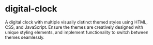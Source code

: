 # digital-clock
A digital clock with multiple visually distinct themed styles using HTML, CSS, and JavaScript. Ensure the themes are creatively designed with unique styling elements, and implement functionality to switch between themes seamlessly.
